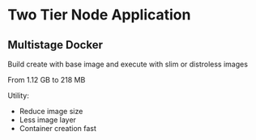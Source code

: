 # Two Tier Node Application

## Multistage Docker 

Build create with base image and execute with slim or distroless images

From 1.12 GB to 218 MB

Utility:
  - Reduce image size
  - Less image layer
  - Container creation fast

